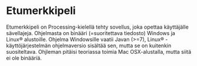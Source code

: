 # Etumerkkipeli

Etumerkkipeli on Processing-kielellä tehty sovellus, joka opettaa käyttäjälle sävellajeja. Ohjelmasta on binääri (=suoritettava tiedosto) Windows ja Linux® alustoille. Ohjelma Windowsille vaatii Javan (>=7), Linux® -käyttöjärjestelmän ohjelmaversio sisältää sen, mutta se on kuitenkin suositeltava. Ohjleman pitäisi teoriassa toimia Mac OSX-alustalla, mutta siitä ei ole binääriä.
